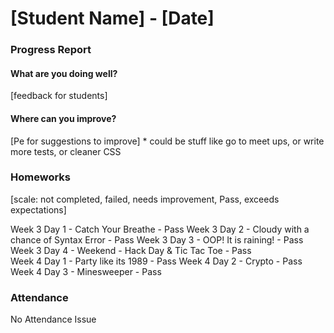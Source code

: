 # [Student Name] - [Date]
### Progress Report

#### What are you doing well?
[feedback for students]

#### Where can you improve?
[Pe for suggestions to improve] * could be stuff like go to meet ups, or write more tests, or cleaner CSS

### Homeworks

[scale: not completed, failed, needs improvement, Pass, exceeds expectations]

Week 3 Day 1 - Catch Your Breathe	- Pass
Week 3 Day 2 - Cloudy with a chance of Syntax Error	- Pass
Week 3 Day 3 - OOP! It is raining! - Pass
Week 3 Day 4 - Weekend - Hack Day & Tic Tac Toe   - Pass	
Week 4 Day 1 - Party like its 1989	- Pass
Week 4 Day 2 - Crypto - Pass
Week 4 Day 3 - Minesweeper - Pass


### Attendance
No Attendance Issue